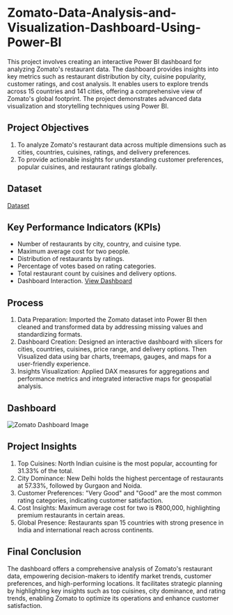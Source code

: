 # Zomato-Data-Analysis-and-Visualization-Dashboard-Using-Power-BI
This project involves creating an interactive Power BI dashboard for analyzing Zomato's restaurant data. The dashboard provides insights into key metrics such as restaurant distribution by city, cuisine popularity, customer ratings, and cost analysis. It enables users to explore trends across 15 countries and 141 cities, offering a comprehensive view of Zomato's global footprint. The project demonstrates advanced data visualization and storytelling techniques using Power BI.

## Project Objectives
1.	To analyze Zomato's restaurant data across multiple dimensions such as cities, countries, cuisines, ratings, and delivery preferences.
2.	To provide actionable insights for understanding customer preferences, popular cuisines, and restaurant ratings globally.

## Dataset
<a href= "https://github.com/riyasingh2005/Zomato-Data-Analysis-and-Visualization-Dashboard-Using-Power-BI/blob/main/zomato.csv">Dataset</a>

## Key Performance Indicators (KPIs)
- Number of restaurants by city, country, and cuisine type.
- Maximum average cost for two people.
- Distribution of restaurants by ratings.
- Percentage of votes based on rating categories.
- Total restaurant count by cuisines and delivery options.
- Dashboard Interaction. <a href= "https://github.com/riyasingh2005/Zomato-Data-Analysis-and-Visualization-Dashboard-Using-Power-BI/blob/main/Zomato%20Dashboard%20Image.png">View Dashboard</a>

## Process
1.	Data Preparation: Imported the Zomato dataset into Power BI then cleaned and transformed data by addressing missing values and standardizing formats.
2.	Dashboard Creation: Designed an interactive dashboard with slicers for cities, countries, cuisines, price range, and delivery options. Then Visualized data using bar charts, treemaps, gauges, and maps for a user-friendly experience.
3.	Insights Visualization: Applied DAX measures for aggregations and performance metrics and integrated interactive maps for geospatial analysis.

## Dashboard
![Zomato Dashboard Image](https://github.com/user-attachments/assets/7573e663-5b1e-49c6-a957-7ee09fd756b7)


## Project Insights
1.	Top Cuisines: North Indian cuisine is the most popular, accounting for 31.33% of the total.
2.	City Dominance: New Delhi holds the highest percentage of restaurants at 57.33%, followed by Gurgaon and Noida.
3.	Customer Preferences: "Very Good" and "Good" are the most common rating categories, indicating customer satisfaction.
4.	Cost Insights: Maximum average cost for two is ₹800,000, highlighting premium restaurants in certain areas.
5.	Global Presence: Restaurants span 15 countries with strong presence in India and international reach across continents.

## Final Conclusion
The dashboard offers a comprehensive analysis of Zomato's restaurant data, empowering decision-makers to identify market trends, customer preferences, and high-performing locations. It facilitates strategic planning by highlighting key insights such as top cuisines, city dominance, and rating trends, enabling Zomato to optimize its operations and enhance customer satisfaction.
